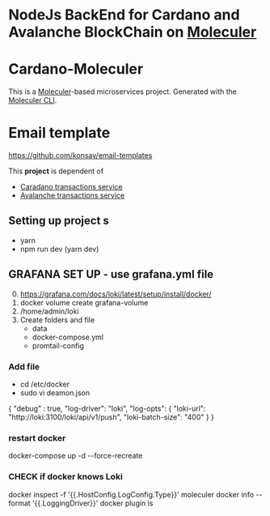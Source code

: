 # NodeJs BackEnd for Cardano and Avalanche BlockChain on [Moleculer](https://moleculer.services/)

# Cardano-Moleculer

This is a [Moleculer](https://moleculer.services/)-based microservices project. Generated with the [Moleculer CLI](https://moleculer.services/docs/0.14/moleculer-cli.html).

# Email template

https://github.com/konsav/email-templates

This **project** is dependent of

-   [Caradano transactions service](https://github.com/nemanjamil/blokaria-cardano-service)
-   [Avalanche transactions service](https://github.com/nemanjamil/blokaria-avalanche-service)

## Setting up project s

-   yarn
-   npm run dev (yarn dev)

## GRAFANA SET UP - use grafana.yml file

0. https://grafana.com/docs/loki/latest/setup/install/docker/
1. docker volume create grafana-volume
2. /home/admin/loki
3. Create folders and file
    - data
    - docker-compose.yml
    - promtail-config

### Add file

-   cd /etc/docker
-   sudo vi deamon.json

{
"debug" : true,
"log-driver": "loki",
"log-opts": {
"loki-url": "http://loki:3100/loki/api/v1/push",
"loki-batch-size": "400"
}
}

### restart docker

docker-compose up -d --force-recreate

### CHECK if docker knows Loki

docker inspect -f '{{.HostConfig.LogConfig.Type}}' moleculer
docker info --format '{{.LoggingDriver}}'
docker plugin ls
